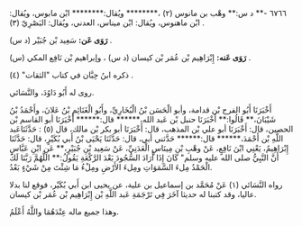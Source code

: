 ٦٧٦٦ -** د س:** وهْب بن مانوس (٢) ،******** ويُقال:******** ابْن مابوس، ويُقال: ابْن ماهنوس، ويُقال: ابْن ميناس، العدني، ويُقال: البَصْرِيّ (٣) .

**رَوَى عَن:** سَعِيد بْن جُبَيْر (د س) .

**رَوَى عَنه:** إِبْرَاهِيم بْن عُمَر بْن كيسان (د س) ، وإبراهيم بْن نَافِع المكي (س) .

ذكره ابنُ حِبَّان في كتاب "الثقات" (٤) .

روى له أَبُو دَاوُدَ، والنَّسَائي.

أَخْبَرَنَا أَبُو الفرج بْن قدامة، وأبو الْحَسَن بْنُ الْبُخَارِيِّ، وأَبُو الْغَنَائِمِ بْنُ عَلانَ، وأَحْمَدُ بْنُ شَيْبَانَ،** قَالُوا:** أَخْبَرَنَا حنبل بْن عَبد الله،****** قال:****** أَخْبَرَنَا أبو القاسم بْن الحصين، قال: أَخْبَرَنَا أبو علي بْن المذهب، قال: أَخْبَرَنَا أبو بكر بْن مالك، قال (٥) : حَدَّثَنَاعَبد اللَّهِ بْن أَحْمَدَ،****** قال:****** حَدَّثني أبي، قال: حَدَّثَنَا يَحْيَى بْنُ أَبي بُكَيْرٍ، قال: حَدَّثَنَا إِبْرَاهِيمُ، يَعْنِي ابْنَ نَافِعٍ، عَنْ وهْبِ بْنِ مِينَاسٍ الْعَدَنِيِّ، عَنْ سَعِيد بْنِ جُبَيْرٍ،** عَنِ ابْنِ عَبَّاسٍ أَنَّ النَّبِيُّ صلى الله عليه وسلم" كَانَ إِذَا أَرَادَ السُّجُودَ بَعْدَ الرَّكْعَةِ يَقُولُ:** اللَّهُمَّ رَبَّنَا لَكَ الْحَمْدُ مِلءَ السَّمَوَاتِ ومِلءَ الأَرْضِ ومِلْءُ مَا شِئْتَ مِنْ شَيْءٍ بَعْدُ.

رواه النَّسَائي (١) عَنْ مُحَمَّد بن إسماعيل بن علية، عن يحيى ابن أَبي بُكَيْر، فوقع لنا بدلا عاليا، وقد كتبنا له حديثا آخَرَ فِي تَرْجَمَةِ عَبد اللَّهِ بْن إِبْرَاهِيم بْن عُمَر بْن كيسان.

وهذا جميع ماله عِنْدَهُمَا واللَّهُ أَعْلَمُ.